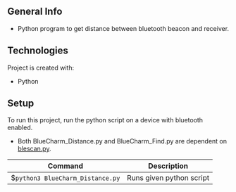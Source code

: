 ## General Info
- Python program to get distance between bluetooth beacon and receiver.

## Technologies
Project is created with:
* Python

## Setup
To run this project, run the python script on a device with bluetooth enabled.
* Both BlueCharm_Distance.py and BlueCharm_Find.py are dependent on [blescan.py](https://github.com/DougBarnes/iBeacon_Distance/blob/main/blescan.py).

| Command | Description |
| --- | --- |
| $`python3 BlueCharm_Distance.py` | Runs given python script |
